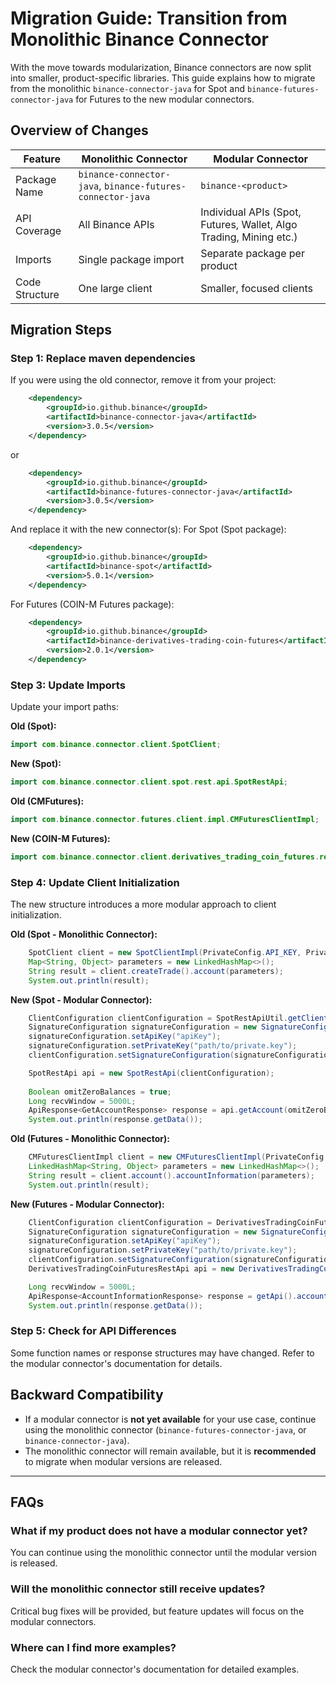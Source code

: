 # **Migration Guide: Transition from Monolithic Binance Connector**

With the move towards modularization, Binance connectors are now split into smaller, product-specific libraries. This guide explains how to migrate from the monolithic `binance-connector-java` for Spot and `binance-futures-connector-java` for Futures to the new modular connectors.

## **Overview of Changes**

| Feature | Monolithic Connector | Modular Connector                                                 |
|---------|----------------------|-------------------------------------------------------------------|
| Package Name | `binance-connector-java`, `binance-futures-connector-java` | `binance-<product>`                                |
| API Coverage | All Binance APIs | Individual APIs (Spot, Futures, Wallet, Algo Trading, Mining etc.) |
| Imports | Single package import | Separate package per product                                      |
| Code Structure | One large client | Smaller, focused clients                                          |

## **Migration Steps**

### **Step 1: Replace maven dependencies**

If you were using the old connector, remove it from your project:
```xml
    <dependency>
        <groupId>io.github.binance</groupId>
        <artifactId>binance-connector-java</artifactId>
        <version>3.0.5</version>
    </dependency>
```
or
```xml
    <dependency>
        <groupId>io.github.binance</groupId>
        <artifactId>binance-futures-connector-java</artifactId>
        <version>3.0.5</version>
    </dependency>
```
And replace it with the new connector(s):
For Spot (Spot package):
```xml
    <dependency>
        <groupId>io.github.binance</groupId>
        <artifactId>binance-spot</artifactId>
        <version>5.0.1</version>
    </dependency>
```

For Futures (COIN-M Futures package):

```xml
    <dependency>
        <groupId>io.github.binance</groupId>
        <artifactId>binance-derivatives-trading-coin-futures</artifactId>
        <version>2.0.1</version>
    </dependency>
```

### **Step 3: Update Imports**

Update your import paths:

**Old (Spot):**

```java
import com.binance.connector.client.SpotClient;
```

**New (Spot):**

```java
import com.binance.connector.client.spot.rest.api.SpotRestApi;
```

**Old (CMFutures):**

```java
import com.binance.connector.futures.client.impl.CMFuturesClientImpl;
```

**New (COIN-M Futures):**

```java
import com.binance.connector.client.derivatives_trading_coin_futures.rest.api.DerivativesTradingCoinFuturesRestApi;
```

### **Step 4: Update Client Initialization**

The new structure introduces a more modular approach to client initialization.

**Old (Spot - Monolithic Connector):**

```java
    SpotClient client = new SpotClientImpl(PrivateConfig.API_KEY, PrivateConfig.SECRET_KEY);
    Map<String, Object> parameters = new LinkedHashMap<>();
    String result = client.createTrade().account(parameters);
    System.out.println(result);
```

**New (Spot - Modular Connector):**

```java
    ClientConfiguration clientConfiguration = SpotRestApiUtil.getClientConfiguration();
    SignatureConfiguration signatureConfiguration = new SignatureConfiguration();
    signatureConfiguration.setApiKey("apiKey");
    signatureConfiguration.setPrivateKey("path/to/private.key");
    clientConfiguration.setSignatureConfiguration(signatureConfiguration);

    SpotRestApi api = new SpotRestApi(clientConfiguration);
    
    Boolean omitZeroBalances = true;
    Long recvWindow = 5000L;
    ApiResponse<GetAccountResponse> response = api.getAccount(omitZeroBalances, recvWindow);
    System.out.println(response.getData());
```

**Old (Futures - Monolithic Connector):**

```java
    CMFuturesClientImpl client = new CMFuturesClientImpl(PrivateConfig.API_KEY, PrivateConfig.SECRET_KEY);
    LinkedHashMap<String, Object> parameters = new LinkedHashMap<>();
    String result = client.account().accountInformation(parameters);
    System.out.println(result);
```

**New (Futures - Modular Connector):**

```java
    ClientConfiguration clientConfiguration = DerivativesTradingCoinFuturesRestApiUtil.getClientConfiguration();
    SignatureConfiguration signatureConfiguration = new SignatureConfiguration();
    signatureConfiguration.setApiKey("apiKey");
    signatureConfiguration.setPrivateKey("path/to/private.key");
    clientConfiguration.setSignatureConfiguration(signatureConfiguration);
    DerivativesTradingCoinFuturesRestApi api = new DerivativesTradingCoinFuturesRestApi(clientConfiguration);

    Long recvWindow = 5000L;
    ApiResponse<AccountInformationResponse> response = getApi().accountInformation(recvWindow);
    System.out.println(response.getData());
```

### **Step 5: Check for API Differences**

Some function names or response structures may have changed. Refer to the modular connector's documentation for details.

## **Backward Compatibility**

- If a modular connector is **not yet available** for your use case, continue using the monolithic connector (`binance-futures-connector-java`, or `binance-connector-java`).
- The monolithic connector will remain available, but it is **recommended** to migrate when modular versions are released.

---

## **FAQs**

### **What if my product does not have a modular connector yet?**

You can continue using the monolithic connector until the modular version is released.

### **Will the monolithic connector still receive updates?**

Critical bug fixes will be provided, but feature updates will focus on the modular connectors.

### **Where can I find more examples?**

Check the modular connector's documentation for detailed examples.